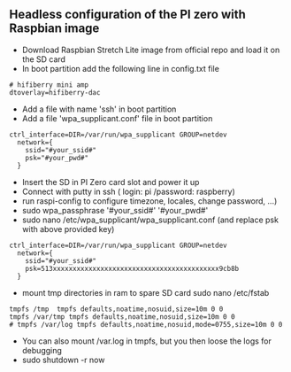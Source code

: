 ## Headless configuration of the PI zero with Raspbian image

- Download Raspbian Stretch Lite image from official repo and load it on the SD card
- In boot partition add the following line in config.txt file
```
# hifiberry mini amp
dtoverlay=hifiberry-dac
 ```

- Add a file with name 'ssh' in boot partition
- Add a file 'wpa_supplicant.conf' file in boot partition
```
ctrl_interface=DIR=/var/run/wpa_supplicant GROUP=netdev
  network={
    ssid="#your_ssid#"
    psk="#your_pwd#"
  }
 ```

- Insert the SD in PI Zero card slot and power it up
- Connect with putty in ssh ( login: pi /password: raspberry)
- run raspi-config to configure timezone, locales, change password, ...)
- sudo wpa_passphrase '#your_ssid#' '#your_pwd#'
- sudo nano /etc/wpa_supplicant/wpa_supplicant.conf (and replace psk with above provided key)
```
ctrl_interface=DIR=/var/run/wpa_supplicant GROUP=netdev
  network={
    ssid="#your_ssid#"
    psk=513xxxxxxxxxxxxxxxxxxxxxxxxxxxxxxxxxxxxxxxxxx9cb8b
  }
 ```

- mount tmp directories in ram to spare SD card
sudo nano /etc/fstab
```
tmpfs /tmp  tmpfs defaults,noatime,nosuid,size=10m 0 0
tmpfs /var/tmp tmpfs defaults,noatime,nosuid,size=10m 0 0
# tmpfs /var/log tmpfs defaults,noatime,nosuid,mode=0755,size=10m 0 0
 ```
 - You can also mount /var.log in tmpfs, but you then loose the logs for debugging
- sudo shutdown -r now

